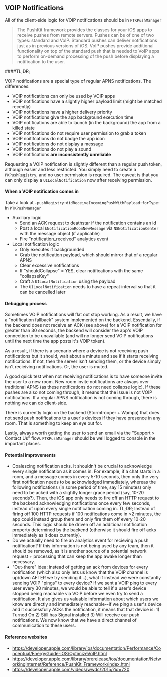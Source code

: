 ## VOIP Notifications

All of the client-side logic for VOIP notifications should be in `PTKPushManager`

> The PushKit framework provides the classes for your iOS apps to receive pushes from remote servers. Pushes can be of one of two types: standard and VoIP. Standard pushes can deliver notifications just as in previous versions of iOS. VoIP pushes provide additional functionality on top of the standard push that is needed to VoIP apps to perform on-demand processing of the push before displaying a notification to the user.


####TL;DR;

VOIP notifications are a special type of regular APNS notifications. The differences:

- VOIP notifications can only be used by VOIP apps
- VOIP notifications have a slightly higher payload limit (might be matched recently)
- VOIP notifications have a higher delivery priority
- VOIP notifications give the app background execution time
- VOIP notifications are able to launch (in the background) the app from a killed state
- VOIP notifications do not require user permission to grab a token
- VOIP noitifcations do not badge the app icon
- VOIP notifications do not display a message
- VOIP notifications do not play a sound
- VOIP notifications **are inconsistently unreliable**


Requesting a VOIP notification is slightly different than a regular push token, although easier and less restricted. You simply need to create a `PKPushRegistry`, and no user permission is required. The caveat is that you can only display a `UILocalNotification` now after receiving permission.


#### When a VOIP notification comes in

Take a look at `-pushRegistry:didReceiveIncomingPushWithPayload:forType:` in `PTKPushManager`

- Auxiliary logic
   - Send an ACK request to deathstar if the notification contains an id
   - Post a local `kNotificationRoomNewMessage` via `NSNotificationCenter` with the message object (if applicable)
   - Fire "notification_received" analytics event
- Local notification logic
  - Only executes if backgrounded
  - Grab the notification payload, which should mirror that of a regular APNS
  - Clear excessive notifications
  - If "shouldCollapse" = YES, clear notifications with the same "collapseKey"
  - Craft a `UILocalNotification` using the payload
  - The `UILocalNotification` needs to have a repeat interval so that it can be cancelled later


#### Debugging process

Sometimes VOIP notifications will flat out stop working. As a result, we have a "notification fallback" system implemented on the backend. Essentially, if the backend does not receive an ACK (see above) for a VOIP notification for greater than 30 seconds, the backend will consider the app's VOIP connection to be unavailable (and will no longer send VOIP notifications until the next time the app posts it's VOIP token).

As a result, if there is a scenario where a device is not receiving push notifications but it should, wait about a minute and see if it starts receiving notifications. If not, then the server isn't sending them, or the device simply isn't recieiving notifications. Or, the user is muted.

A good quick test when not receiving notifications is to have someone invite the user to a new room. New room invite notifications are always over traditional APNS (as these notifications do not need collapse logic). If these pushes are also not coming through, it means that the issue is not VOIP notifications. If a regular APNS notification is not coming through, there is nothing we can do client-side.

There is currently logic on the backend (Stormtrooper + Wampa) that does not send push notifications to a user's devices if they have presence in any room. That is something to keep an eye out for.

Lastly, always worth getting the user to send an email via the "Support > Contact Us" flow. `PTKPushManager` should be well logged to console in the important places.


#### Potential improvements

- Coalescing notification acks. It shouldn't be crucial to acknowledge every single notification as it comes in. For example, if a chat starts in a room, and a message comes in every 5-10 seconds, then only the very first notification needs to be acknowledged immediately, whereas the following notifications (in some period of time, say 15 minutes) only need to be acked with a slightly longer grace period (say, 10-20 seconds?). Then, the iOS app only needs to fire off an HTTP request to the backend acknowledging notifications once every few seconds, instead of upon every single notification coming in. TL;DR; Instead of firing off 100 HTTP requests if 100 notifications come in <2 minutes, the app could instead group them and only fire them off every 10-20 seconds. This logic should be driven off an additional notification property determined by the backend (otherwise it should fire off acks immediately as it does currently).
- Do we actually need to fire an analytics event for recieving a push notification? If this information is not being used by any team, then it should be removed, as it is another source of a potential network request + processing that can keep the app awake longer than necessary.
- "Out-there" idea: instead of getting an ack from devices for every notification (which also only lets us know that the VOIP channel is up/down AFTER we try sending it...), what if instead we were constantly sending VOIP "pings" to every device? If we sent a VOIP ping to every user every 30 minutes, we would be able to tell if a user's device stopped being reachable via VOIP before we even try to send a notification. It also gives us valuable information about which users we know are directly and immediately reachable--if we ping a user's device and it successfully ACKs the notification, it means that that device is: 1) Turned On 2) Still has Signal installed 3) Will receive our push notifications. We now know that we have a direct channel of communication to these users.


#### Reference websites

- https://developer.apple.com/library/ios/documentation/Performance/Conceptual/EnergyGuide-iOS/OptimizeVoIP.html
- https://developer.apple.com/library/prerelease/ios/documentation/NetworkingInternet/Reference/PushKit_Framework/index.html
- https://developer.apple.com/videos/wwdc/2015/?id=720

